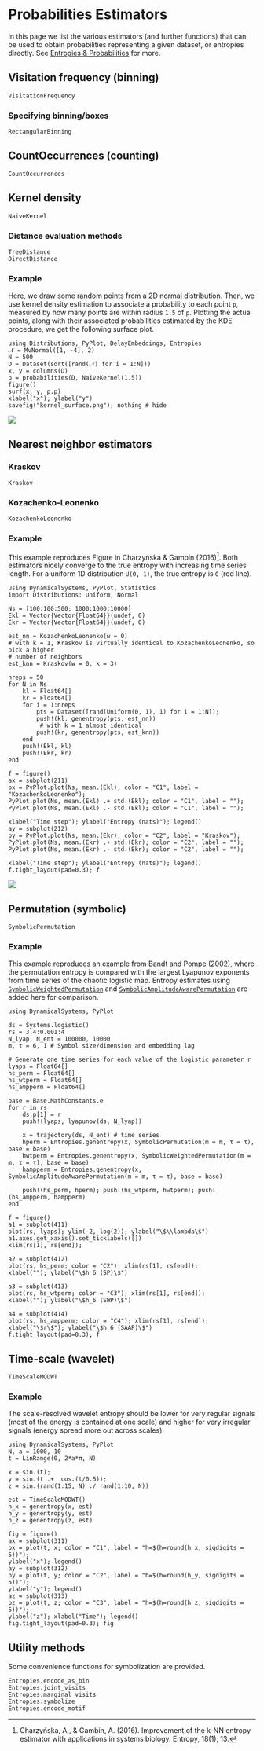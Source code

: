 # Probabilities Estimators
In this page we list the various estimators (and further functions) that can be used to obtain probabilities representing a given dataset, or entropies directly. See [Entropies & Probabilities](@ref) for more.

## Visitation frequency (binning)

```@docs
VisitationFrequency
```

### Specifying binning/boxes

```@docs
RectangularBinning
```


## CountOccurrences (counting)

```@docs
CountOccurrences
```

## Kernel density

```@docs
NaiveKernel
```

### Distance evaluation methods

```@docs
TreeDistance
DirectDistance
```

### Example

Here, we draw some random points from a 2D normal distribution. Then, we use kernel
density estimation to associate a probability to each point `p`, measured by how many
points are within radius `1.5` of `p`. Plotting the actual points, along with their
associated probabilities estimated by the KDE procedure, we get the following surface
plot.

```@example
using Distributions, PyPlot, DelayEmbeddings, Entropies
𝒩 = MvNormal([1, -4], 2)
N = 500
D = Dataset(sort([rand(𝒩) for i = 1:N]))
x, y = columns(D)
p = probabilities(D, NaiveKernel(1.5))
figure()
surf(x, y, p.p)
xlabel("x"); ylabel("y")
savefig("kernel_surface.png"); nothing # hide
```

![](kernel_surface.png)

## Nearest neighbor estimators

### Kraskov

```@docs
Kraskov
```

### Kozachenko-Leonenko

```@docs
KozachenkoLeonenko
```

### Example

This example reproduces Figure in Charzyńska & Gambin (2016)[^Charzyńska2016]. Both
estimators nicely converge to the true entropy with increasing time series length.
For a uniform 1D distribution ``U(0, 1)``, the true entropy is `0` (red line).

```@example
using DynamicalSystems, PyPlot, Statistics
import Distributions: Uniform, Normal

Ns = [100:100:500; 1000:1000:10000]
Ekl = Vector{Vector{Float64}}(undef, 0)
Ekr = Vector{Vector{Float64}}(undef, 0)

est_nn = KozachenkoLeonenko(w = 0)
# with k = 1, Kraskov is virtually identical to KozachenkoLeonenko, so pick a higher
# number of neighbors
est_knn = Kraskov(w = 0, k = 3)

nreps = 50
for N in Ns
    kl = Float64[]
    kr = Float64[]
    for i = 1:nreps
        pts = Dataset([rand(Uniform(0, 1), 1) for i = 1:N]);
        push!(kl, genentropy(pts, est_nn))
         # with k = 1 almost identical
        push!(kr, genentropy(pts, est_knn))
    end
    push!(Ekl, kl)
    push!(Ekr, kr)
end

f = figure()
ax = subplot(211)
px = PyPlot.plot(Ns, mean.(Ekl); color = "C1", label = "KozachenkoLeonenko");
PyPlot.plot(Ns, mean.(Ekl) .+ std.(Ekl); color = "C1", label = "");
PyPlot.plot(Ns, mean.(Ekl) .- std.(Ekl); color = "C1", label = "");

xlabel("Time step"); ylabel("Entropy (nats)"); legend()
ay = subplot(212)
py = PyPlot.plot(Ns, mean.(Ekr); color = "C2", label = "Kraskov");
PyPlot.plot(Ns, mean.(Ekr) .+ std.(Ekr); color = "C2", label = "");
PyPlot.plot(Ns, mean.(Ekr) .- std.(Ekr); color = "C2", label = "");

xlabel("Time step"); ylabel("Entropy (nats)"); legend()
f.tight_layout(pad=0.3); f
```

![](nn_entropy_example.png)

[^Charzyńska2016]: Charzyńska, A., & Gambin, A. (2016). Improvement of the k-NN entropy estimator with applications in systems biology. Entropy, 18(1), 13.

## Permutation (symbolic)

```@docs
SymbolicPermutation
```

### Example

This example reproduces an example from Bandt and Pompe (2002), where the permutation
entropy is compared with the largest Lyapunov exponents from time series of the chaotic
logistic map. Entropy estimates using [`SymbolicWeightedPermutation`](@ref)
and [`SymbolicAmplitudeAwarePermutation`](@ref) are added here for comparison.

```@example
using DynamicalSystems, PyPlot

ds = Systems.logistic()
rs = 3.4:0.001:4
N_lyap, N_ent = 100000, 10000
m, τ = 6, 1 # Symbol size/dimension and embedding lag

# Generate one time series for each value of the logistic parameter r
lyaps = Float64[]
hs_perm = Float64[]
hs_wtperm = Float64[]
hs_ampperm = Float64[]

base = Base.MathConstants.e
for r in rs
    ds.p[1] = r
    push!(lyaps, lyapunov(ds, N_lyap))

    x = trajectory(ds, N_ent) # time series
    hperm = Entropies.genentropy(x, SymbolicPermutation(m = m, τ = τ), base = base)
    hwtperm = Entropies.genentropy(x, SymbolicWeightedPermutation(m = m, τ = τ), base = base)
    hampperm = Entropies.genentropy(x, SymbolicAmplitudeAwarePermutation(m = m, τ = τ), base = base)

    push!(hs_perm, hperm); push!(hs_wtperm, hwtperm); push!(hs_ampperm, hampperm)
end

f = figure()
a1 = subplot(411)
plot(rs, lyaps); ylim(-2, log(2)); ylabel("\$\\lambda\$")
a1.axes.get_xaxis().set_ticklabels([])
xlim(rs[1], rs[end]);

a2 = subplot(412)
plot(rs, hs_perm; color = "C2"); xlim(rs[1], rs[end]);
xlabel(""); ylabel("\$h_6 (SP)\$")

a3 = subplot(413)
plot(rs, hs_wtperm; color = "C3"); xlim(rs[1], rs[end]);
xlabel(""); ylabel("\$h_6 (SWP)\$")

a4 = subplot(414)
plot(rs, hs_ampperm; color = "C4"); xlim(rs[1], rs[end]);
xlabel("\$r\$"); ylabel("\$h_6 (SAAP)\$")
f.tight_layout(pad=0.3); f
```

## Time-scale (wavelet)

```@docs
TimeScaleMODWT
```

### Example

The scale-resolved wavelet entropy should be lower for very regular signals (most of the
energy is contained at one scale) and higher for very irregular signals (energy spread
more out across scales).

```@example
using DynamicalSystems, PyPlot
N, a = 1000, 10
t = LinRange(0, 2*a*π, N)

x = sin.(t);
y = sin.(t .+  cos.(t/0.5));
z = sin.(rand(1:15, N) ./ rand(1:10, N))

est = TimeScaleMODWT()
h_x = genentropy(x, est)
h_y = genentropy(y, est)
h_z = genentropy(z, est)

fig = figure()
ax = subplot(311)
px = plot(t, x; color = "C1", label = "h=$(h=round(h_x, sigdigits = 5))");
ylabel("x"); legend()
ay = subplot(312)
py = plot(t, y; color = "C2", label = "h=$(h=round(h_y, sigdigits = 5))");
ylabel("y"); legend()
az = subplot(313)
pz = plot(t, z; color = "C3", label = "h=$(h=round(h_z, sigdigits = 5))");
ylabel("z"); xlabel("Time"); legend()
fig.tight_layout(pad=0.3); fig
```

## Utility methods

Some convenience functions for symbolization are provided.

```@docs
Entropies.encode_as_bin
Entropies.joint_visits
Entropies.marginal_visits
Entropies.symbolize
Entropies.encode_motif
```
